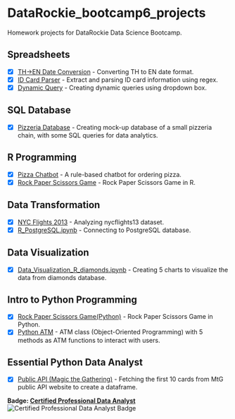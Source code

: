 # DataRockie_bootcamp6_projects
Homework projects for DataRockie Data Science Bootcamp.

## Spreadsheets
  - [x] [TH->EN Date Conversion](spreadsheets/Convert_TH_to_EN.png) - Converting TH to EN date format.
  - [x] [ID Card Parser](spreadsheets/ID_Card_Parser.png) - Extract and parsing ID card information using regex.
  - [x] [Dynamic Query](spreadsheets/Dynamic_Query.png) - Creating dynamic queries using dropdown box.
## SQL Database
  - [x] [Pizzeria Database](sql/SQL_Restaurant.sql) - Creating mock-up database of a small pizzeria chain, with some SQL queries for data analytics.
## R Programming
  - [x] [Pizza Chatbot](r/Pizza_chatbot.r) - A rule-based chatbot for ordering pizza.
  - [x] [Rock Paper Scissors Game](r/RPS_game.r) - Rock Paper Scissors Game in R.
## Data Transformation
  - [x] [NYC Flights 2013](r/nycflights13_data_transformation.ipynb) - Analyzing nycflights13 dataset.
  - [x] [R_PostgreSQL.ipynb](r/R_PostgreSQL.ipynb) - Connecting to PostgreSQL database.
## Data Visualization
  - [x] [Data_Visualization_R_diamonds.ipynb](r/Data_Visualization_R_diamonds.ipynb) - Creating 5 charts to visualize the data from diamonds database.
## Intro to Python Programming
  - [x] [Rock Paper Scissors Game(Python)](python/Python_Rock_Paper_Scissors.ipynb) - Rock Paper Scissors Game in Python.
  - [x] [Python ATM](python/Python_ATM_OOP.ipynb) - ATM class (Object-Oriented Programming) with 5 methods as ATM functions to interact with users.
## Essential Python Data Analyst
  - [x] [Public API (Magic the Gathering)](python/public_api.ipynb) - Fetching the first 10 cards from MtG public API website to create a dataframe.


**Badge: [Certified Professional Data Analyst](https://api.badgr.io/public/assertions/1AuHy7fiTnu6O8t_KUpoLg)** <br>
![Certified Professional Data Analyst Badge](https://api.badgr.io/public/assertions/1AuHy7fiTnu6O8t_KUpoLg/image)
